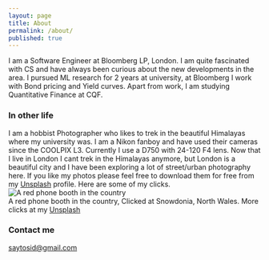 ```yaml
---
layout: page
title: About
permalink: /about/
published: true
---
```

I am a Software Engineer at Bloomberg LP, London. I am quite fascinated with CS and have always been curious about the new developments in the area. I pursued ML research for 2 years at university, at Bloomberg I work with Bond pricing and Yield curves. Apart from work, I am studying Quantitative Finance at CQF.  
### In other life
I am a hobbist Photographer who likes to trek in the beautiful Himalayas where my university was. I am a Nikon fanboy and have used their cameras since the COOLPIX L3. Currently I use a D750 with 24-120 F4 lens. Now that I live in London I cant trek in the Himalayas anymore, but London is a beautiful city and I have been exploring a lot of street/urban photography here. If you like my photos please feel free to download them for free from my [Unsplash](https://unsplash.com/@saytosid "Siddhant Kumar | Unsplash") profile. Here are some of my clicks.
![A red phone booth in the country]({{site.baseurl}}/images/about-page/snowdonia-phone.jpg)  
A red phone booth in the country, Clicked at Snowdonia, North Wales. More clicks at my [Unsplash](https://unsplash.com/@saytosid "Siddhant Kumar | Unsplash")  

### Contact me

[saytosid@gmail.com](mailto:saytosid@gmail.com)
